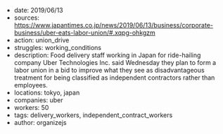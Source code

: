 - date: 2019/06/13
- sources: https://www.japantimes.co.jp/news/2019/06/13/business/corporate-business/uber-eats-labor-union/#.xqpg-ohkgzm
- action: union_drive
- struggles: working_conditions
- description: Food delivery staff working in Japan for ride-hailing company Uber Technologies Inc. said Wednesday they plan to form a labor union in a bid to improve what they see as disadvantageous treatment for being classified as independent contractors rather than employees.
- locations: tokyo, japan
- companies: uber
- workers: 50
- tags: delivery_workers, independent_contract_workers
- author: organizejs
